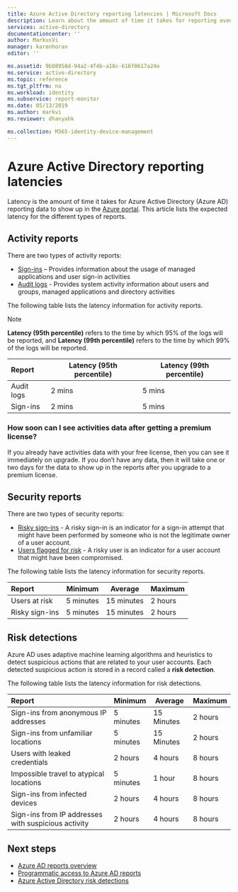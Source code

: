 ```yaml
---
title: Azure Active Directory reporting latencies | Microsoft Docs
description: Learn about the amount of time it takes for reporting events to show up in your Azure portal
services: active-directory
documentationcenter: ''
author: MarkusVi
manager: karenhoran
editor: ''

ms.assetid: 9b88958d-94a2-4f4b-a18c-616f0617a24e
ms.service: active-directory
ms.topic: reference
ms.tgt_pltfrm: na
ms.workload: identity
ms.subservice: report-monitor
ms.date: 05/13/2019
ms.author: markvi
ms.reviewer: dhanyahk

ms.collection: M365-identity-device-management
---
```


# Azure Active Directory reporting latencies

Latency is the amount of time it takes for Azure Active Directory (Azure AD) reporting data to show up in the [Azure portal](https://portal.azure.com). This article lists the expected latency for the different types of reports. 

## Activity reports

There are two types of activity reports:

- [Sign-ins](concept-sign-ins.md) – Provides information about the usage of managed applications and user sign-in activities
- [Audit logs](concept-audit-logs.md) - Provides system activity information about users and groups, managed applications and directory activities

The following table lists the latency information for activity reports. 

> [!NOTE]
> **Latency (95th percentile)** refers to the time by which 95% of the logs will be reported, and **Latency (99th percentile)** refers to the time by which 99% of the logs will be reported. 
>

| Report | Latency (95th percentile) |Latency (99th percentile)|
| :-- | --- | --- |
| Audit logs | 2 mins  | 5 mins  |
| Sign-ins | 2 mins  | 5 mins |

### How soon can I see activities data after getting a premium license?

If you already have activities data with your free license, then you can see it immediately on upgrade. If you don’t have any data, then it will take one or two days for the data to show up in the reports after you upgrade to a premium license.

## Security reports

There are two types of security reports:

- [Risky sign-ins](../identity-protection/overview-identity-protection.md) - A risky sign-in is an indicator for a sign-in attempt that might have been performed by someone who is not the legitimate owner of a user account. 
- [Users flagged for risk](../identity-protection/overview-identity-protection.md) - A risky user is an indicator for a user account that might have been compromised. 

The following table lists the latency information for security reports.

| Report | Minimum | Average | Maximum |
| :-- | --- | --- | --- |
| Users at risk          | 5 minutes   | 15 minutes  | 2 hours  |
| Risky sign-ins         | 5 minutes   | 15 minutes  | 2 hours  |

## Risk detections

Azure AD uses adaptive machine learning algorithms and heuristics to detect suspicious actions that are related to your user accounts. Each detected suspicious action is stored in a record called a **risk detection**.

The following table lists the latency information for risk detections.

| Report | Minimum | Average | Maximum |
| :-- | --- | --- | --- |
| Sign-ins from anonymous IP addresses |5 minutes |15 Minutes |2 hours |
| Sign-ins from unfamiliar locations |5 minutes |15 Minutes |2 hours |
| Users with leaked credentials |2 hours |4 hours |8 hours |
| Impossible travel to atypical locations |5 minutes |1 hour |8 hours  |
| Sign-ins from infected devices |2 hours |4 hours |8 hours  |
| Sign-ins from IP addresses with suspicious activity |2 hours |4 hours |8 hours  |


## Next steps

* [Azure AD reports overview](overview-reports.md)
* [Programmatic access to Azure AD reports](concept-reporting-api.md)
* [Azure Active Directory risk detections](../identity-protection/overview-identity-protection.md)